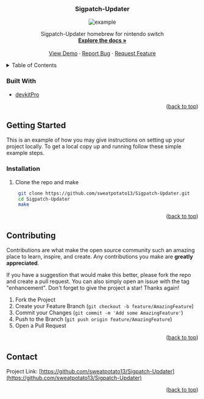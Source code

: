 <div id="top"></div>


<!-- PROJECT LOGO -->
<br />
<div align="center">
  <a href="https://github.com/sweatpotato13/Sigpatch-Updater">
    <!-- <img src="images/logo.png" alt="Logo" width="80" height="80"> -->
  </a>

<h3 align="center">Sigpatch-Updater</h3>

![example](https://i.imgur.com/tFMxFrA.jpg)

  <p align="center">
    Sigpatch-Updater homebrew for nintendo switch
    <br />
    <a href="https://github.com/sweatpotato13/Sigpatch-Updater"><strong>Explore the docs »</strong></a>
    <br />
    <br />
    <a href="https://github.com/sweatpotato13/Sigpatch-Updater">View Demo</a>
    ·
    <a href="https://github.com/sweatpotato13/Sigpatch-Updater/issues">Report Bug</a>
    ·
    <a href="https://github.com/sweatpotato13/Sigpatch-Updater/issues">Request Feature</a>
  </p>
</div>



<!-- TABLE OF CONTENTS -->
<details>
  <summary>Table of Contents</summary>
  <ol>
    <li>
      <ul>
        <li><a href="#built-with">Built With</a></li>
      </ul>
    </li>
    <li>
      <a href="#getting-started">Getting Started</a>
      <ul>
        <li><a href="#prerequisites">Prerequisites</a></li>
        <li><a href="#installation">Installation</a></li>
      </ul>
    </li>
    <li><a href="#usage">Usage</a></li>
    <li><a href="#roadmap">Roadmap</a></li>
    <li><a href="#contributing">Contributing</a></li>
    <li><a href="#license">License</a></li>
    <li><a href="#contact">Contact</a></li>
    <li><a href="#acknowledgments">Acknowledgments</a></li>
  </ol>
</details>



### Built With

* [devkitPro](https://devkitpro.org/)

<p align="right">(<a href="#top">back to top</a>)</p>


<!-- GETTING STARTED -->
## Getting Started

This is an example of how you may give instructions on setting up your project locally.
To get a local copy up and running follow these simple example steps.

### Installation

1. Clone the repo and make
   ```sh
    git clone https://github.com/sweatpotato13/Sigpatch-Updater.git
    cd Sigpatch-Updater
    make
   ```

<p align="right">(<a href="#top">back to top</a>)</p>


<!-- CONTRIBUTING -->
## Contributing

Contributions are what make the open source community such an amazing place to learn, inspire, and create. Any contributions you make are **greatly appreciated**.

If you have a suggestion that would make this better, please fork the repo and create a pull request. You can also simply open an issue with the tag "enhancement".
Don't forget to give the project a star! Thanks again!

1. Fork the Project
2. Create your Feature Branch (`git checkout -b feature/AmazingFeature`)
3. Commit your Changes (`git commit -m 'Add some AmazingFeature'`)
4. Push to the Branch (`git push origin feature/AmazingFeature`)
5. Open a Pull Request

<p align="right">(<a href="#top">back to top</a>)</p>


<!-- CONTACT -->
## Contact

Project Link: [https://github.com/sweatpotato13/Sigpatch-Updater](https://github.com/sweatpotato13/Sigpatch-Updater)

<p align="right">(<a href="#top">back to top</a>)</p>